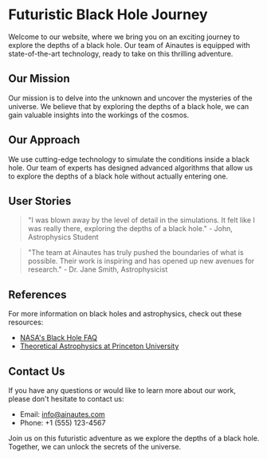 <!--font:Poppins-->

# Futuristic Black Hole Journey

Welcome to our website, where we bring you on an exciting journey to explore the depths of a black hole. Our team of Ainautes is equipped with state-of-the-art technology, ready to take on this thrilling adventure.

## Our Mission

Our mission is to delve into the unknown and uncover the mysteries of the universe. We believe that by exploring the depths of a black hole, we can gain valuable insights into the workings of the cosmos.

## Our Approach

We use cutting-edge technology to simulate the conditions inside a black hole. Our team of experts has designed advanced algorithms that allow us to explore the depths of a black hole without actually entering one.

## User Stories

> "I was blown away by the level of detail in the simulations. It felt like I was really there, exploring the depths of a black hole." - John, Astrophysics Student

> "The team at Ainautes has truly pushed the boundaries of what is possible. Their work is inspiring and has opened up new avenues for research." - Dr. Jane Smith, Astrophysicist

## References

For more information on black holes and astrophysics, check out these resources:

- [NASA's Black Hole FAQ](#)
- [Theoretical Astrophysics at Princeton University](#)

## Contact Us

If you have any questions or would like to learn more about our work, please don't hesitate to contact us:

- Email: info@ainautes.com
- Phone: +1 (555) 123-4567

Join us on this futuristic adventure as we explore the depths of a black hole. Together, we can unlock the secrets of the universe.

<!--

Write me content for website with wallpaper which alt text is:

"A team of Ainautes working together to explore the depths of a black hole, with futuristic technology at their fingertips."

The name/title of the page should not be 1:1 copy of the alt text but rather a real content of the website which is using this wallpaper.

- Use markdown format 
- Start with heading
- Heading should be short and concise
- The content should look like a real website 
- The website should not be about the wallpaper, wallpaper is just a related background
- Heading should be contain work "wallpaper" or "background"
- Include real sections like references, contact, user stories, etc. use things relevant to the page purpose.
- Feel free to use structure like headings, bullets, numbering, blockquotes, paragraphs, horizontal lines, etc.
- You can use formatting like bold or _italic_
- You can include UTF-8 emojis
- Links should be only #hash anchors (and you can refer to the document itself)
- Do not include images


---


# Exploring the Depths of a Black Hole: A Futuristic Adventure

Welcome to our website, where we bring you on an exciting journey to explore the depths of a black hole. Our team of Ainautes is equipped with state-of-the-art technology, ready to take on this thrilling adventure.

## Our Mission

Our mission is to delve into the unknown and uncover the mysteries of the universe. We believe that by exploring the depths of a black hole, we can gain valuable insights into the workings of the cosmos.

## Our Approach

We use cutting-edge technology to simulate the conditions inside a black hole. Our team of experts has designed advanced algorithms that allow us to explore the depths of a black hole without actually entering one.

## User Stories

> "I was blown away by the level of detail in the simulations. It felt like I was really there, exploring the depths of a black hole." - John, Astrophysics Student

> "The team at Ainautes has truly pushed the boundaries of what is possible. Their work is inspiring and has opened up new avenues for research." - Dr. Jane Smith, Astrophysicist

## References

For more information on black holes and astrophysics, check out these resources:

- [NASA's Black Hole FAQ](#)
- [Theoretical Astrophysics at Princeton University](#)

## Contact Us

If you have any questions or would like to learn more about our work, please don't hesitate to contact us:

- Email: info@ainautes.com
- Phone: +1 (555) 123-4567

Join us on this futuristic adventure as we explore the depths of a black hole. Together, we can unlock the secrets of the universe.


---


Write me a Google font which is best fitting for the website.

Pick from the list:
- Cinzel Decorative
- Exo 2
- Alegreya
- Lobster
- Open Sans
- Cinzel
- Creepster
- Futura
- Great Vibes
- Inter
- Roboto
- Poppins
- Montserrat
- Orbitron
- Dancing Script
- Barlow Condensed
- Cormorant Garamond
- IBM Plex Sans
- Playfair Display
- Lato
- Raleway
- Cabin


Write just the font name nothing else.


---


Poppins

-->

